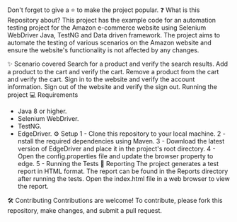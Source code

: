Don't forget to give a ⭐ to make the project popular.
❓ What is this Repository about?
This project has the example code for an automation testing project for the Amazon e-commerce website using Selenium WebDriver Java, TestNG and Data driven framework. The project aims to automate the testing of various scenarios on the Amazon website and ensure the website's functionality is not affected by any changes.

✨ Scenario covered
Search for a product and verify the search results.
Add a product to the cart and verify the cart.
Remove a product from the cart and verify the cart.
Sign in to the website and verify the account information.
Sign out of the website and verify the sign out.
Running the project
💻 Requirements
- Java 8 or higher.
- Selenium WebDriver.
- TestNG.
- EdgeDriver.
⚙️ Setup
1 - Clone this repository to your local machine.
2 - nstall the required dependencies using Maven.
3 - Download the latest version of EdgeDriver and place it in the project's root directory.
4 - Open the config.properties file and update the browser property to edge.
5 - Running the Tests
📝 Reporting
The project generates a test report in HTML format. The report can be found in the Reports directory after running the tests. Open the index.html file in a web browser to view the report.

🛠️ Contributing
Contributions are welcome! To contribute, please fork this repository, make changes, and submit a pull request.